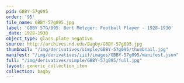 ```yaml
---
pid: GBBY-57g095
order: '95'
file_name: GBBY-57g095.jpg
label: 'GBBY 57G/095: Bert Metzger: Football Player - 1928-1930'
_date: 1928-1930
object_type: glass plate negative
source: http://archives.nd.edu/Bagby/GBBY-57g095.jpg
thumbnail: "/img/derivatives/simple/GBBY-57g095/thumbnail.jpg"
manifest: "/img/derivatives/iiif/images/GBBY-57g095/manifest.json"
full: "/img/derivatives/simple/GBBY-57g095/full.jpg"
layout: generic_collection_item
collection: bagby
---
```


